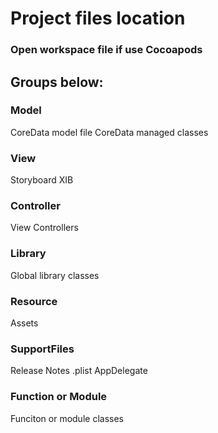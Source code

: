 # Project files location

### Open workspace file if use Cocoapods

## Groups below:
### Model
CoreData model file
CoreData managed classes

### View
Storyboard
XIB

### Controller
View Controllers

### Library
Global library classes

### Resource
Assets

### SupportFiles
Release Notes
.plist
AppDelegate

### Function or Module
Funciton or module classes

